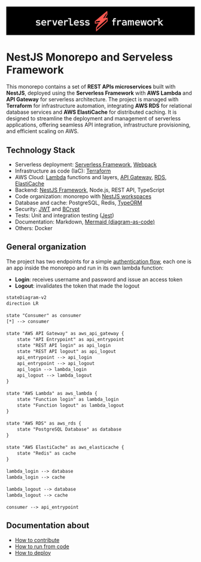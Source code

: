 ![](docs/markdown/images/serverless-framework.png)

# NestJS Monorepo and Serveless Framework

This monorepo contains a set of **REST APIs microservices** built with **NestJS**, deployed using the **Serverless Framework** with **AWS Lambda** and **API Gateway** for serverless architecture. The project is managed with **Terraform** for infrastructure automation, integrating **AWS RDS** for relational database services and **AWS ElastiCache** for distributed caching. It is designed to streamline the deployment and management of serverless applications, offering seamless API integration, infrastructure provisioning, and efficient scaling on AWS.

## Technology Stack

- Serverless deployment: [Serverless Framework](https://www.serverless.com/), [Webpack](https://webpack.js.org/)
- Infrastructure as code (IaC): [Terraform](https://www.terraform.io/)
- AWS Cloud: [Lambda](https://aws.amazon.com/lambda/) functions and layers, [API Gateway](https://aws.amazon.com/api-gateway/), [RDS](https://aws.amazon.com/rds/), [ElastiCache](https://aws.amazon.com/elasticache/)
- Backend: [NestJS Framework](https://docs.nestjs.com/), Node.js, REST API, TypeScript
- Code organization: monorepo with [NestJS workspaces](https://docs.nestjs.com/cli/monorepo#monorepo-mode)
- Database and cache: PostgreSQL, Redis, [TypeORM](https://typeorm.io/)
- Security: [JWT](https://jwt.io/) and [BCrypt](https://www.npmjs.com/package/bcrypt)
- Tests: Unit and integration testing ([Jest](https://jestjs.io/))
- Documentation: Markdown, [Mermaid (diagram-as-code)](https://mermaid.js.org/)
- Others: Docker

## General organization

The project has two endpoints for a simple [authentication flow](/docs/markdown/authentication-flow.md), each one is an app inside the monorepo and run in its own lambda function:

- **Login**: receives username and password and issue an access token
- **Logout**: invalidates the token that made the logout

```mermaid
stateDiagram-v2
direction LR

state "Consumer" as consumer
[*] --> consumer

state "AWS API Gateway" as aws_api_gateway {
    state "API Entrypoint" as api_entrypoint
    state "REST API login" as api_login
    state "REST API logout" as api_logout
    api_entrypoint --> api_login
    api_entrypoint --> api_logout
    api_login --> lambda_login
    api_logout --> lambda_logout
}

state "AWS Lambda" as aws_lambda {
    state "Function login" as lambda_login
    state "Function logout" as lambda_logout
}

state "AWS RDS" as aws_rds {
    state "PostgreSQL Database" as database
}

state "AWS ElastiCache" as aws_elasticache {
    state "Redis" as cache
}

lambda_login --> database
lambda_login --> cache

lambda_logout --> database
lambda_logout --> cache

consumer --> api_entrypoint
```

## Documentation about

- [How to contribute](./CONTRIBUTING.md)
- [How to run from code](docs/markdown/how-to-run.md)
- [How to deploy](docs/markdown/how-to-deploy.md)
